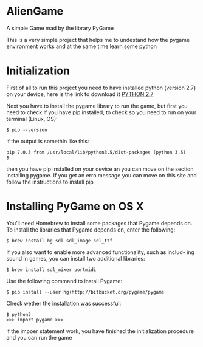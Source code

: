 # AlienGame
A simple Game mad by the library PyGame

This is a very simple project that helps me to undestand 
how the pygame environment works and at the same time learn some
python


# Initialization

First of all to run this project you need to have installed python (version 2.7) 
on your device, here is the link to download it [PYTHON 2.7](https://www.python.org/download/releases/2.7/)

Next you have to install the pygame library to run the game, but first you need to check
if you have pip installed, to check so you need to run on your terminal (Linux, OS):

```
$ pip --version
```

if the output is somethin like this:

```
pip 7.0.3 from /usr/local/lib/python3.5/dist-packages (python 3.5)
$
```

then you have pip installed on your device an you can move on the section installing pygame. 
If you get an erro message you can move on this site and follow the instructions to install pip

# Installing PyGame on OS X

You’ll need Homebrew to install some packages that Pygame depends on.
To install the libraries that Pygame depends on, enter the following:
```
$ brew install hg sdl sdl_image sdl_ttf
```
If you also want to enable more advanced functionality, 
such as includ- ing sound in games, you can install two additional libraries:
```
$ brew install sdl_mixer portmidi
```
Use the following command to install Pygame:
```
$ pip install --user hg+http://bitbucket.org/pygame/pygame
```
Check wether the installation was successful:
```
$ python3
>>> import pygame >>>
```
if the impoer statement work, you have finished the initialization procedure and 
you can run the game



